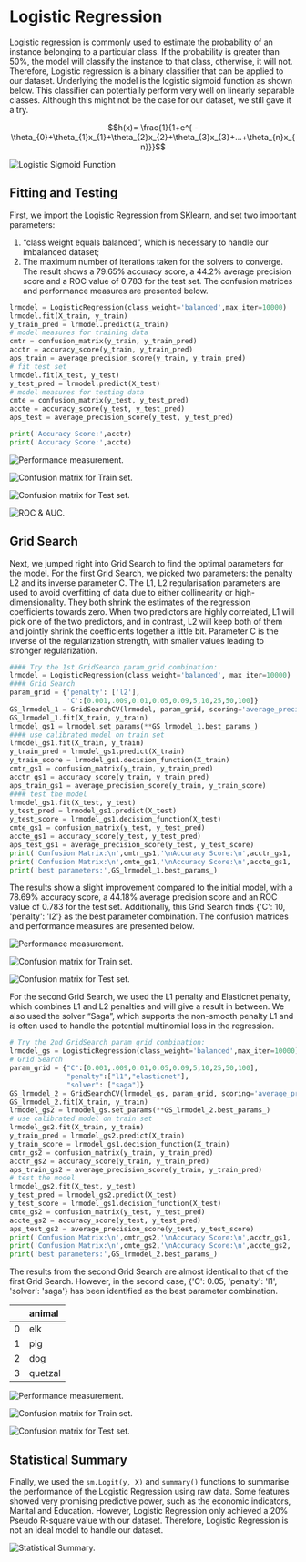 # Logistic Regression
Logistic regression is commonly used to estimate the probability of an instance belonging to a particular class. If the probability is greater than 50%, the model will classify the instance to that class, otherwise, it will not. Therefore, Logistic regression is a binary classifier that can be applied to our dataset. Underlying the model is the logistic sigmoid function as shown below. This classifier can potentially perform very well on linearly separable classes. Although this might not be the case for our dataset, we still gave it a try.

$$h(x)= \frac{1}{1+e^{ -\theta_{0}+\theta_{1}x_{1}+\theta_{2}x_{2}+\theta_{3}x_{3}+...+\theta_{n}x_{n}}}$$

![Logistic Sigmoid Function](https://miro.medium.com/max/1400/1*RqXFpiNGwdiKBWyLJc_E7g.png)

## Fitting and Testing
First, we import the Logistic Regression from SKlearn, and set two important parameters: 
1. “class weight equals balanced”, which is necessary to handle our imbalanced dataset; 
2. The maximum number of iterations taken for the solvers to converge. The result shows a 79.65% accuracy score, a 44.2% average precision score and a ROC value of 0.783 for the test set. The confusion matrices and performance measures are presented below.

```python
lrmodel = LogisticRegression(class_weight='balanced',max_iter=10000) 
lrmodel.fit(X_train, y_train)
y_train_pred = lrmodel.predict(X_train)
# model measures for training data
cmtr = confusion_matrix(y_train, y_train_pred)
acctr = accuracy_score(y_train, y_train_pred)
aps_train = average_precision_score(y_train, y_train_pred)
# fit test set 
lrmodel.fit(X_test, y_test)
y_test_pred = lrmodel.predict(X_test)
# model measures for testing data
cmte = confusion_matrix(y_test, y_test_pred)
accte = accuracy_score(y_test, y_test_pred)
aps_test = average_precision_score(y_test, y_test_pred)

print('Accuracy Score:',acctr)
print('Accuracy Score:',accte)
```
![Performance measurement.](../figures/6_1_LR_Scores.png)

![Confusion matrix for Train set.](../figures/6_1_LR_CM_Train.png)

![Confusion matrix for Test set.](../figures/6_1_LR_CM_Test.png)

![ROC & AUC.](../figures/6_1_LR_ROC.png)

## Grid Search
Next, we jumped right into Grid Search to find the optimal parameters for the model. For the first Grid Search, we picked two parameters: the penalty L2 and its inverse parameter C. The L1, L2 regularisation parameters are used to avoid overfitting of data due to either collinearity or high-dimensionality. They both shrink the estimates of the regression coefficients towards zero. When two predictors are highly correlated, L1 will pick one of the two predictors, and in contrast, L2 will keep both of them and jointly shrink the coefficients together a little bit. Parameter C is the inverse of the regularization strength, with smaller values leading to stronger regularization. 

```python
#### Try the 1st GridSearch param_grid combination:
lrmodel = LogisticRegression(class_weight='balanced', max_iter=10000)
#### Grid Search
param_grid = {'penalty': ['l2'],
              'C':[0.001,.009,0.01,0.05,0.09,5,10,25,50,100]}
GS_lrmodel_1 = GridSearchCV(lrmodel, param_grid, scoring='average_precision', n_jobs=-1)
GS_lrmodel_1.fit(X_train, y_train)
lrmodel_gs1 = lrmodel.set_params(**GS_lrmodel_1.best_params_)
#### use calibrated model on train set
lrmodel_gs1.fit(X_train, y_train)
y_train_pred = lrmodel_gs1.predict(X_train)
y_train_score = lrmodel_gs1.decision_function(X_train)
cmtr_gs1 = confusion_matrix(y_train, y_train_pred)
acctr_gs1 = accuracy_score(y_train, y_train_pred)
aps_train_gs1 = average_precision_score(y_train, y_train_score)
#### test the model
lrmodel_gs1.fit(X_test, y_test)
y_test_pred = lrmodel_gs1.predict(X_test)
y_test_score = lrmodel_gs1.decision_function(X_test)
cmte_gs1 = confusion_matrix(y_test, y_test_pred)
accte_gs1 = accuracy_score(y_test, y_test_pred)
aps_test_gs1 = average_precision_score(y_test, y_test_score)
print('Confusion Matrix:\n',cmtr_gs1,'\nAccuracy Score:\n',acctr_gs1, '\nAPS:\n',aps_train_gs1)
print('Confusion Matrix:\n',cmte_gs1,'\nAccuracy Score:\n',accte_gs1, '\nAPS:\n',aps_test_gs1)
print('best parameters:',GS_lrmodel_1.best_params_)
```

The results show a slight improvement compared to the initial model, with a 78.69% accuracy score, a 44.18% average precision score and an ROC value of 0.783 for the test set. Additionally, this Grid Search finds {'C': 10, 'penalty': 'l2'} as the best parameter combination. The confusion matrices and performance measures are presented below.

![Performance measurement.](../figures/6_2_GS1_Scores.png)

![Confusion matrix for Train set.](../figures/6_2_GS1_CM_Train.png)

![Confusion matrix for Test set.](../figures/6_2_GS1_CM_Test.png)

For the second Grid Search, we used the L1 penalty and Elasticnet penalty, which combines L1 and L2 penalties and will give a result in between. We also used the solver “Saga”, which supports the non-smooth penalty L1 and is often used to handle the potential multinomial loss in the regression.

```python
# Try the 2nd GridSearch param_grid combination:
lrmodel_gs = LogisticRegression(class_weight='balanced',max_iter=10000)
# Grid Search
param_grid = {"C":[0.001,.009,0.01,0.05,0.09,5,10,25,50,100], 
              "penalty":["l1","elasticnet"],
              "solver": ["saga"]}
GS_lrmodel_2 = GridSearchCV(lrmodel_gs, param_grid, scoring='average_precision', n_jobs=-1)
GS_lrmodel_2.fit(X_train, y_train)
lrmodel_gs2 = lrmodel_gs.set_params(**GS_lrmodel_2.best_params_)
# use calibrated model on train set
lrmodel_gs2.fit(X_train, y_train)
y_train_pred = lrmodel_gs2.predict(X_train)
y_train_score = lrmodel_gs1.decision_function(X_train)
cmtr_gs2 = confusion_matrix(y_train, y_train_pred)
acctr_gs2 = accuracy_score(y_train, y_train_pred)
aps_train_gs2 = average_precision_score(y_train, y_train_pred)
# test the model
lrmodel_gs2.fit(X_test, y_test)
y_test_pred = lrmodel_gs2.predict(X_test)
y_test_score = lrmodel_gs1.decision_function(X_test)
cmte_gs2 = confusion_matrix(y_test, y_test_pred)
accte_gs2 = accuracy_score(y_test, y_test_pred)
aps_test_gs2 = average_precision_score(y_test, y_test_score)
print('Confusion Matrix:\n',cmtr_gs2,'\nAccuracy Score:\n',acctr_gs1, '\nAPS:\n',aps_train_gs1)
print('Confusion Matrix:\n',cmte_gs2,'\nAccuracy Score:\n',accte_gs2, '\nAPS:\n',aps_test_gs2)
print('best parameters:',GS_lrmodel_2.best_params_)
```

The results from the second Grid Search are almost identical to that of the first Grid Search. However, in the second case, {'C': 0.05, 'penalty': 'l1', 'solver': 'saga'} has been identified as the best parameter combination.

|      | animal  |
| ---: | :------ |
|    0 | elk     |
|    1 | pig     |
|    2 | dog     |
|    3 | quetzal |

![Performance measurement.](../figures/6_2_GS2_Scores.png)

![Confusion matrix for Train set.](../figures/6_2_GS2_CM_Train.png)

![Confusion matrix for Test set.](../figures/6_2_GS2_CM_Test.png)

## Statistical Summary
Finally, we used the `sm.Logit(y, X)` and `summary()` functions to summarise the performance of the Logistic Regression using raw data. Some features showed very promising predictive power, such as the economic indicators, Marital and Education.
However, Logistic Regression only achieved a 20% Pseudo R-square value with our dataset. Therefore, Logistic Regression is not an ideal model to handle our dataset.

![Statistical Summary.](../figures/6_3_Statistics.png)
